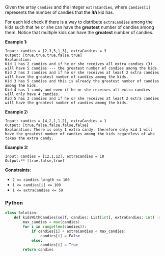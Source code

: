 
Given the array  `candies`  and the integer  `extraCandies`, where  `candies[i]`  represents the number of candies that the  **_ith_**  kid has.<br>

For each kid check if there is a way to distribute  `extraCandies`  among the kids such that he or she can have the  **greatest**  number of candies among them. Notice that multiple kids can have the  **greatest**  number of candies.<br>

**Example 1:**
```
Input: candies = [2,3,5,1,3], extraCandies = 3
Output: [true,true,true,false,true] 
Explanation: 
Kid 1 has 2 candies and if he or she receives all extra candies (3) will have 5 candies --- the greatest number of candies among the kids. 
Kid 2 has 3 candies and if he or she receives at least 2 extra candies will have the greatest number of candies among the kids. 
Kid 3 has 5 candies and this is already the greatest number of candies among the kids. 
Kid 4 has 1 candy and even if he or she receives all extra candies will only have 4 candies. 
Kid 5 has 3 candies and if he or she receives at least 2 extra candies will have the greatest number of candies among the kids. 
```

**Example 2:**
```
Input: candies = [4,2,1,1,2], extraCandies = 1
Output: [true,false,false,false,false] 
Explanation: There is only 1 extra candy, therefore only kid 1 will have the greatest number of candies among the kids regardless of who takes the extra candy.
```

**Example 3:**
```
Input: candies = [12,1,12], extraCandies = 10
Output:** [true,false,true]
```

**Constraints:**

-   `2 <= candies.length <= 100`
-   `1 <= candies[i] <= 100`
-   `1 <= extraCandies <= 50`


### Python
```python
class Solution:
    def kidsWithCandies(self, candies: List[int], extraCandies: int) -> List[bool]:
        max_candies = max(candies)
        for i in range(len(candies)):
            if candies[i] + extraCandies < max_candies:
                candies[i] = False
            else:
                candies[i] = True
        return candies
```
